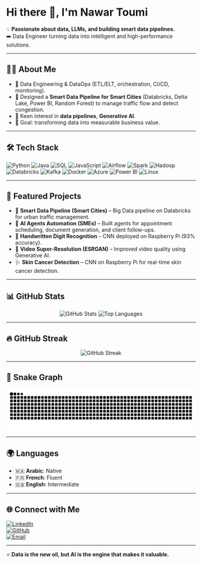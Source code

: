 # Hi there 👋, I'm Nawar Toumi

💡 **Passionate about data, LLMs, and building smart data pipelines.**  
➡️ Data Engineer turning data into intelligent and high-performance solutions.  

---

## 🧑‍💻 About Me
- 🔧 Data Engineering & DataOps (ETL/ELT, orchestration, CI/CD, monitoring).  
- 🚦 Designed a **Smart Data Pipeline for Smart Cities** (Databricks, Delta Lake, Power BI, Random Forest) to manage traffic flow and detect congestion.  
- 🤖 Keen interest in **data pipelines**, **Generative AI**.  
- 🎯 Goal: transforming data into measurable business value.  

---

## 🛠️ Tech Stack
![Python](https://img.shields.io/badge/Python-3776AB?style=for-the-badge&logo=python&logoColor=white)
![Java](https://img.shields.io/badge/Java-ED8B00?style=for-the-badge&logo=openjdk&logoColor=white)
![SQL](https://img.shields.io/badge/SQL-4479A1?style=for-the-badge&logo=postgresql&logoColor=white)
![JavaScript](https://img.shields.io/badge/JavaScript-F7DF1E?style=for-the-badge&logo=javascript&logoColor=black)
![Airflow](https://img.shields.io/badge/Apache%20Airflow-017CEE?style=for-the-badge&logo=apache-airflow&logoColor=white)
![Spark](https://img.shields.io/badge/Apache%20Spark-E25A1C?style=for-the-badge&logo=apachespark&logoColor=white)
![Hadoop](https://img.shields.io/badge/Apache%20Hadoop-66CCFF?style=for-the-badge&logo=apache&logoColor=black)
![Databricks](https://img.shields.io/badge/Databricks-FF3621?style=for-the-badge&logo=databricks&logoColor=white)
![Kafka](https://img.shields.io/badge/Apache%20Kafka-231F20?style=for-the-badge&logo=apachekafka&logoColor=white)
![Docker](https://img.shields.io/badge/Docker-2496ED?style=for-the-badge&logo=docker&logoColor=white)
![Azure](https://img.shields.io/badge/Microsoft%20Azure-0089D6?style=for-the-badge&logo=microsoft-azure&logoColor=white)
![Power BI](https://img.shields.io/badge/Power%20BI-F2C811?style=for-the-badge&logo=powerbi&logoColor=black)
![Linux](https://img.shields.io/badge/Linux-000000?style=for-the-badge&logo=linux&logoColor=white)

---

## 📌 Featured Projects  
- 🚦 **Smart Data Pipeline (Smart Cities)** – Big Data pipeline on Databricks for urban traffic management.
- 🧠 **AI Agents Automation (SMEs)** – Built agents for appointment scheduling, document generation, and client follow-ups.  
- 📝 **Handwritten Digit Recognition** – CNN deployed on Raspberry Pi (93% accuracy).  
- 🎥 **Video Super-Resolution (ESRGAN)** – Improved video quality using Generative AI.  
- 🩺 **Skin Cancer Detection** – CNN on Raspberry Pi for real-time skin cancer detection.  

---

## 📊 GitHub Stats
<p align="center">
  <img src="https://github-readme-stats.vercel.app/api?username=nawartm&show_icons=true&theme=tokyonight&cache_seconds=3600" alt="GitHub Stats" height="180" />
  <img src="https://github-readme-stats.vercel.app/api/top-langs/?username=nawartm&layout=compact&theme=tokyonight&cache_seconds=3600" alt="Top Languages" height="180" />
</p>

---

## 🔥 GitHub Streak
<p align="center">
  <img src="https://streak-stats.demolab.com?user=nawartm&theme=tokyonight" alt="GitHub Streak" />
</p>

---

## 🐍 Snake Graph
<p align="center">
  <img src="https://raw.githubusercontent.com/nawartm/nawartm/output/github-contribution-grid-snake.svg" alt="Snake animation" />
</p>


---

## 🌍 Languages  
- 🇲🇦 **Arabic**: Native  
- 🇫🇷 **French**: Fluent  
- 🇬🇧 **English**: Intermediate  

---

## 🌐 Connect with Me  
[![LinkedIn](https://img.shields.io/badge/LinkedIn-0A66C2?style=for-the-badge&logo=linkedin&logoColor=white)](https://www.linkedin.com/in/nawar-toumi/)  
[![GitHub](https://img.shields.io/badge/GitHub-181717?style=for-the-badge&logo=github&logoColor=white)](https://github.com/nawartm)  
[![Email](https://img.shields.io/badge/Email-D14836?style=for-the-badge&logo=gmail&logoColor=white)](mailto:nawar.toumi01@gmail.com)  

---

⭐️ **Data is the new oil, but AI is the engine that makes it valuable.**  

